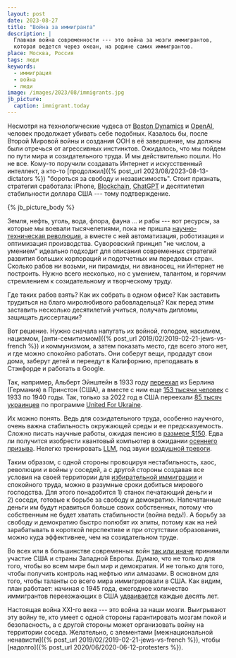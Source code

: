 ```yaml
---
layout: post
date: 2023-08-27
title: "Война за иммигранта"
description: |
  Главная война современности --- это война за мозги иммигрантов,
  которая ведется через океан, на родине самих иммигрантов.
place: Москва, Россия
tags: люди
keywords:
  - иммиграция
  - война
  - люди
image: /images/2023/08/immigrants.jpg
jb_picture:
  caption: immigrant.today
---
```


Несмотря на технологические чудеса от [Boston Dynamics](https://www.youtube.com/@BostonDynamics) 
и [OpenAI](https://appmaster.io/ru/blog/openai-i-chatgpt-ru), человек
продолжает убивать себе подобных. Казалось бы, после Второй Мировой войны и создания ООН в её завершение, 
мы должны были отречься от агрессивных инстинктов. 
Ожидалось, что мы пойдем по пути мира и созидательного труда.
И мы действительно пошли. Но не все. 
Кому-то поручили создавать Интернет и искусственный интеллект,
а кто-то [продолжил]({% post_url 2023/08/2023-08-13-dictators %}) "бороться за свободу и независимость". 
Стоит признать, стратегия сработала: iPhone, [Blockchain](https://ru.wikipedia.org/wiki/%D0%91%D0%BB%D0%BE%D0%BA%D1%87%D0%B5%D0%B9%D0%BD), 
[ChatGPT](https://ru.wikipedia.org/wiki/ChatGPT) и 
десятилетия стабильности доллара США --- тому подтверждение.

{% jb_picture_body %}

<!--more-->

Земля, нефть, уголь, вода, флора, фауна ... и рабы --- вот ресурсы, за которые мы
воевали тысячелетиями, пока не пришла [научно-техническая революция](https://ru.wikipedia.org/wiki/%D0%9D%D0%B0%D1%83%D1%87%D0%BD%D0%BE-%D1%82%D0%B5%D1%85%D0%BD%D0%B8%D1%87%D0%B5%D1%81%D0%BA%D0%B0%D1%8F_%D1%80%D0%B5%D0%B2%D0%BE%D0%BB%D1%8E%D1%86%D0%B8%D1%8F), 
а вместе с ней автоматизация, роботизация и оптимизация производства. Суворовский принцип
"не числом, а умением" идеально подходит для описания современных стратегий развития
больших корпораций и подотчетных им передовых стран. Сколько рабов ни возьми,
ни пирамиды, ни авианосец, ни Интернет не построить. Нужно всего несколько,
но с умением, талантом, и горячим стремлением к созидательному и творческому труду.

Где таких рабов взять? Как их собрать в одном офисе? 
Как заставить трудиться на благо миролюбивого рабовладельца?
Как перед этим заставить несколько десятилетий учиться, получать дипломы, защищать диссертации?

Вот решение. Нужно сначала напугать их войной, голодом, насилием, нацизмом, 
[анти-семитизмом]({% post_url 2019/02/2019-02-21-jews-vs-french %}) и коммунизмом,
а затем показать место, где всего этого нет, и где можно спокойно работать.
Они соберут вещи, продадут свои дома, заберут детей и переедут в Калифорнию,
преподавать в Стэнфорде и работать в Google.

Так, например, Альберт Эйнштейн в 1933 году 
[переехал](https://www.gazeta.ru/science/2018/10/17_a_12024433.shtml) из Берлина (Германия) в Принстон (США),
а вместе с ним еще [153 тысячи человек](https://encyclopedia.ushmm.org/content/ru/article/immigration-to-the-united-states-1933-41) 
с 1933 по 1940 годы. Так, только за 2022 год в США переехали 
[85 тысяч украинцев](https://internationalwealth.info/life-abroad/kakoj-chislennosti-diaspory-rossijan-i-ukraincev-v-amerike/)
по программе [United For Ukraine](https://www.uscis.gov/ukraine).

Их можно понять.
Ведь для созидательного труда, особенно научного, очень важна стабильность окружающей среды и
ее предсказуемость. 
Сложно писать научные работы, 
ожидая пенсию в [размере $150](https://www.rbc.ua/ukr/news/serednya-pensiya-ukrayini-pivroku-zrosla-1689241460.html). 
Едва ли получится изобрести квантовый компьютер в ожидании 
[осеннего призыва](https://lenta.ru/articles/2023/08/20/osenni_prizyv/).
Нелегко тренировать [LLM](https://ru.wikipedia.org/wiki/%D0%91%D0%BE%D0%BB%D1%8C%D1%88%D0%B0%D1%8F_%D1%8F%D0%B7%D1%8B%D0%BA%D0%BE%D0%B2%D0%B0%D1%8F_%D0%BC%D0%BE%D0%B4%D0%B5%D0%BB%D1%8C), под звуки 
[воздушной тревоги](https://ria.ru/20230805/trevoga-1888307376.html).

Таким образом, с одной стороны провоцируя нестабильность, хаос, революции и войны у соседей,
а с другой стороны создавая все условия на своей территории для 
[избирательной иммиграции](https://vc.ru/migrate/43412-opyt-polucheniya-o-1-amerikanskoy-vizy-dlya-odarennyh) и спокойного труда,
можно в разумные сроки добиться мирового господства. Для этого понадобится 1)&nbsp;станок печатающий деньги
и 2)&nbsp;соседи, готовые к борьбе за свободу и демократию. Напечатанные деньги им будут нравиться
больше своих собственных, потому что собственным не будет хватать стабильности (война ведь!). 
А борьбу за свободу и демократию быстро полюбят их элиты, потому как на ней
зарабатывать в короткой перспективе и при отсутствии образования,
можно куда эффективнее, чем на созидательном труде.

Во всех или в большинстве современных войн 
[так или иначе](https://ru.wikipedia.org/wiki/%D0%A1%D0%BF%D0%B8%D1%81%D0%BE%D0%BA_%D0%B2%D0%BE%D0%B5%D0%BD%D0%BD%D1%8B%D1%85_%D0%BE%D0%BF%D0%B5%D1%80%D0%B0%D1%86%D0%B8%D0%B9_%D0%A1%D0%A8%D0%90) 
принимали участие США и страны Западной Европы.
Думаю, что не только для того, чтобы во всем мире был мир и демократия.
И не только для того, чтобы получить контроль над нефтью или алмазами.
В основном для того, чтобы таланты со всего мира иммигрировали в США.
Как видим, план работает: начиная с 1945 года, ежегодное количество иммигрантов переезжающих в США 
[удваивается](https://ru.wikipedia.org/wiki/%D0%98%D0%BC%D0%BC%D0%B8%D0%B3%D1%80%D0%B0%D1%86%D0%B8%D1%8F_%D0%B2_%D0%A1%D0%A8%D0%90#1940%E2%80%941980-%D0%B5_%D0%B3%D0%BE%D0%B4%D1%8B) каждые десять лет.

Настоящая война XXI-го века --- это война за наши мозги.
Выигрывают эту войну те, кто умеет с одной стороны гарантировать мозгам покой и безопасность,
а с другой стороны может организовать войну на территории соседа.
Желательно, с элементами [межнациональной ненависти]({% post_url 2019/02/2019-02-21-jews-vs-french %}), 
чтобы [надолго]({% post_url 2020/06/2020-06-12-protesters %}).
